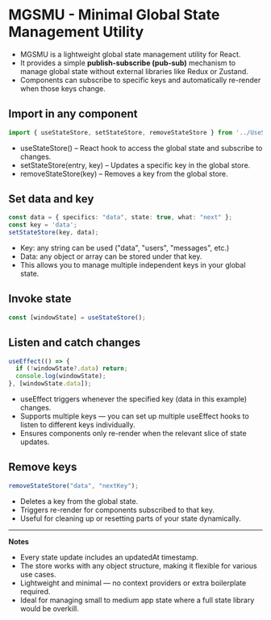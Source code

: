 # MGSMU - Minimal Global State Management Utility

- MGSMU is a lightweight global state management utility for React.  
- It provides a simple **publish-subscribe (pub-sub)** mechanism to manage global state without external libraries like Redux or Zustand.  
- Components can subscribe to specific keys and automatically re-render when those keys change.

## Import in any component

```ts
import { useStateStore, setStateStore, removeStateStore } from '../UseStore';
```
- useStateStore() – React hook to access the global state and subscribe to changes.
- setStateStore(entry, key) – Updates a specific key in the global store.
- removeStateStore(key) – Removes a key from the global store.

## Set data and key

```ts
const data = { specifics: "data", state: true, what: "next" };
const key = 'data';
setStateStore(key, data);
```

- Key: any string can be used ("data", "users", "messages", etc.)
- Data: any object or array can be stored under that key.
- This allows you to manage multiple independent keys in your global state.

## Invoke state
```ts
const [windowState] = useStateStore();
```

## Listen and catch changes

```ts
useEffect(() => {
  if (!windowState?.data) return;
  console.log(windowState);
}, [windowState.data]);

```

- useEffect triggers whenever the specified key (data in this example) changes.
- Supports multiple keys — you can set up multiple useEffect hooks to listen to different keys individually.
- Ensures components only re-render when the relevant slice of state updates.

## Remove keys

```ts
removeStateStore("data", "nextKey");
```

- Deletes a key from the global state.
- Triggers re-render for components subscribed to that key.
- Useful for cleaning up or resetting parts of your state dynamically.

----
**Notes**

- Every state update includes an updatedAt timestamp.
- The store works with any object structure, making it flexible for various use cases.
- Lightweight and minimal — no context providers or extra boilerplate required.
- Ideal for managing small to medium app state where a full state library would be overkill.